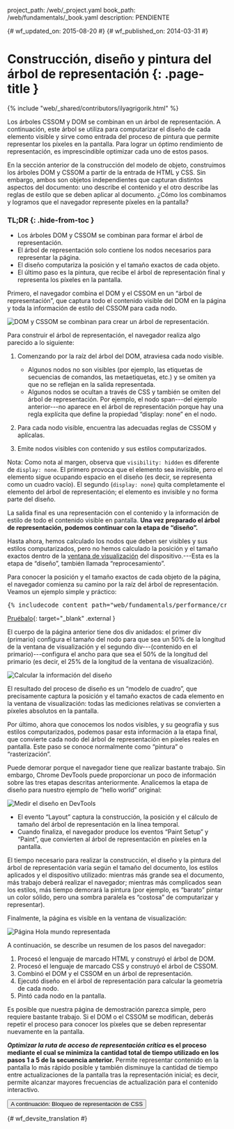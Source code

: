 project_path: /web/_project.yaml
book_path: /web/fundamentals/_book.yaml
description: PENDIENTE

{# wf_updated_on: 2015-08-20 #}
{# wf_published_on: 2014-03-31 #}

# Construcción, diseño y pintura del árbol de representación {: .page-title }

{% include "web/_shared/contributors/ilyagrigorik.html" %}

Los árboles CSSOM y DOM se combinan en un árbol de representación. A continuación, este árbol se utiliza
para computarizar el diseño de cada elemento visible y sirve como entrada del
proceso de pintura que permite representar los píxeles en la pantalla. Para lograr un óptimo rendimiento de representación, es imprescindible optimizar cada uno de estos 
pasos.

En la sección anterior de la construcción del modelo de objeto, construimos los árboles DOM y
CSSOM a partir de la entrada de HTML y CSS. Sin embargo, ambos
son objetos independientes que capturan distintos aspectos del documento: uno
describe el contenido y el otro describe las reglas de estilo que se
deben aplicar al documento. ¿Cómo los combinamos y logramos que el navegador represente
píxeles en la pantalla?

### TL;DR {: .hide-from-toc }
- Los árboles DOM y CSSOM se combinan para formar el árbol de representación.
- El árbol de representación solo contiene los nodos necesarios para representar la página.
- El diseño computariza la posición y el tamaño exactos de cada objeto.
- El último paso es la pintura, que recibe el árbol de representación final y representa los píxeles en la pantalla.


Primero, el navegador combina el DOM y el CSSOM en un “árbol de representación”, que captura todo el contenido visible del DOM en la página y toda la información de estilo del CSSOM para cada nodo.

<img src="images/render-tree-construction.png" alt="DOM y CSSOM se combinan para crear un árbol de representación." >

Para construir el árbol de representación, el navegador realiza algo parecido a lo siguiente:

1. Comenzando por la raíz del árbol del DOM, atraviesa cada nodo visible.

    * Algunos nodos no son visibles (por ejemplo, las etiquetas de secuencias de comandos, las metaetiquetas, etc.) y se omiten ya que no se reflejan en la salida representada.
    * Algunos nodos se ocultan a través de CSS y también se omiten del árbol de representación. Por ejemplo, el nodo span---del ejemplo anterior---no aparece en el árbol de representación porque hay una regla explícita que define la propiedad “display: none” en el nodo.

1. Para cada nodo visible, encuentra las adecuadas reglas de CSSOM y aplícalas.
1. Emite nodos visibles con contenido y sus estilos computarizados.

Nota: Como nota al margen, observa que `visibility: hidden` es diferente de `display: none`. El primero provoca que el elemento sea invisible, pero el elemento sigue ocupando espacio en el diseño (es decir, se representa como un cuadro vacío). El segundo (`display: none`) quita completamente el elemento del árbol de representación; el elemento es invisible y no forma parte del diseño.

La salida final es una representación con el contenido y la información de estilo de todo el contenido visible en pantalla.  **Una vez preparado el árbol de representación, podemos continuar con la etapa de “diseño”.**

Hasta ahora, hemos calculado los nodos que deben ser visibles y sus estilos computarizados, pero no hemos calculado la posición y el tamaño exactos dentro de la [ventana de visualización](/web/fundamentals/design-and-ui/responsive/fundamentals/set-the-viewport) del dispositivo.---Esta es la etapa de “diseño”, también llamada “reprocesamiento”.

Para conocer la posición y el tamaño exactos de cada objeto de la página, el navegador comienza su camino por la raíz del árbol de representación. Veamos un ejemplo simple y práctico:

<pre class="prettyprint">
{% includecode content_path="web/fundamentals/performance/critical-rendering-path/_code/nested.html" region_tag="full" adjust_indentation="auto" %}
</pre>

[Pruébalo](https://googlesamples.github.io/web-fundamentals/fundamentals/performance/critical-rendering-path/nested.html){: target="_blank" .external }

El cuerpo de la página anterior tiene dos div anidados: el primer div (primario) configura el tamaño del nodo para que sea un 50% de la longitud de la ventana de visualización y el segundo div---(contenido en el primario)---configura el ancho para que sea el 50% de la longitud del primario (es decir, el 25% de la longitud de la ventana de visualización).

<img src="images/layout-viewport.png" alt="Calcular la información del diseño" >

El resultado del proceso de diseño es un “modelo de cuadro”, que precisamente captura la posición y el tamaño exactos de cada elemento en la ventana de visualización: todas las mediciones relativas se convierten a píxeles absolutos en la pantalla.

Por último, ahora que conocemos los nodos visibles, y su geografía y sus estilos computarizados, podemos pasar esta información a la etapa final, que convierte cada nodo del árbol de representación en píxeles reales en pantalla. Este paso se conoce normalmente como “pintura” o “rasterización”.

Puede demorar porque el navegador tiene que realizar bastante trabajo. Sin embargo, Chrome DevTools puede proporcionar un poco de información sobre las tres etapas descritas anteriormente. Analicemos la etapa de diseño para nuestro ejemplo de “hello world” original:

<img src="images/layout-timeline.png" alt="Medir el diseño en DevTools" >

* El evento “Layout” captura la construcción, la posición y el cálculo de tamaño del árbol de representación en la línea temporal.
* Cuando finaliza, el navegador produce los eventos “Paint Setup” y “Paint”, que convierten al árbol de representación en píxeles en la pantalla.

El tiempo necesario para realizar la construcción, el diseño y la pintura del árbol de representación varía según el tamaño del documento, los estilos aplicados y el dispositivo utilizado: mientras más grande sea el documento, más trabajo deberá realizar el navegador; mientras más complicados sean los estilos, más tiempo demorará la pintura (por ejemplo, es “barato” pintar un color sólido, pero una sombra paralela es “costosa” de computarizar y representar).

Finalmente, la página es visible en la ventana de visualización:

<img src="images/device-dom-small.png" alt="Página Hola mundo representada" >

A continuación, se describe un resumen de los pasos del navegador:

1. Procesó el lenguaje de marcado HTML y construyó el árbol de DOM.
1. Procesó el lenguaje de marcado CSS y construyó el árbol de CSSOM.
1. Combinó el DOM y el CSSOM en un árbol de representación.
1. Ejecutó diseño en el árbol de representación para calcular la geometría de cada nodo.
1. Pintó cada nodo en la pantalla.

Es posible que nuestra página de demostración parezca simple, pero requiere bastante trabajo. Si el DOM o el CSSOM se modifican, deberás repetir el proceso para conocer los píxeles que se deben representar nuevamente en la pantalla.

**_Optimizar la ruta de acceso de representación crítica_ es el proceso mediante el cual se minimiza la cantidad total de tiempo utilizado en los pasos 1 a 5 de la secuencia anterior.** Permite representar contenido en la pantalla lo más rápido posible y también disminuye la cantidad de tiempo entre actualizaciones de la pantalla tras la representación inicial; es decir, permite alcanzar mayores frecuencias de actualización para el contenido interactivo.

<a href="render-blocking-css" class="gc-analytics-event"
    data-category="CRP" data-label="Next / Render-Blocking CSS">
  <button>A continuación: Bloqueo de representación de CSS</button>
</a>


{# wf_devsite_translation #}
